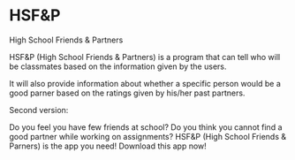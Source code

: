 # HSF&P
 
 High School Friends & Partners

HSF&P (High School Friends & Partners) is a program that can tell who will be classmates based on the information given by the users. 

It will also provide information about whether a specific person would be a good parner based on the ratings given by his/her past partners. 

Second version: 

Do you feel you have few friends at school? Do you think you cannot find a good partner while working on assignments? 
HSF&P (High School Friends & Parners) is the app you need! Download this app now! 
